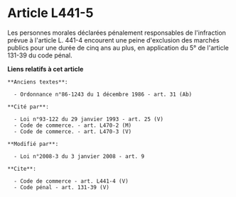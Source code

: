 # Article L441-5

Les personnes morales déclarées pénalement responsables de l'infraction prévue à l'article L. 441-4 encourent une peine
d'exclusion des marchés publics pour une durée de cinq ans au plus, en application du 5° de l'article 131-39 du code pénal.

**Liens relatifs à cet article**

	**Anciens textes**:

	  - Ordonnance n°86-1243 du 1 décembre 1986 - art. 31 (Ab)

	**Cité par**:

	  - Loi n°93-122 du 29 janvier 1993 - art. 25 (V)
	  - Code de commerce. - art. L470-2 (M)
	  - Code de commerce. - art. L470-3 (V)

	**Modifié par**:

	  - Loi n°2008-3 du 3 janvier 2008 - art. 9

	**Cite**:

	  - Code de commerce - art. L441-4 (V)
	  - Code pénal - art. 131-39 (V)
